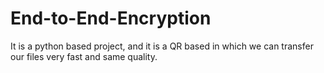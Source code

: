 # End-to-End-Encryption
It is a python based project, and it is a QR based in which we can transfer our files very fast and same quality.
